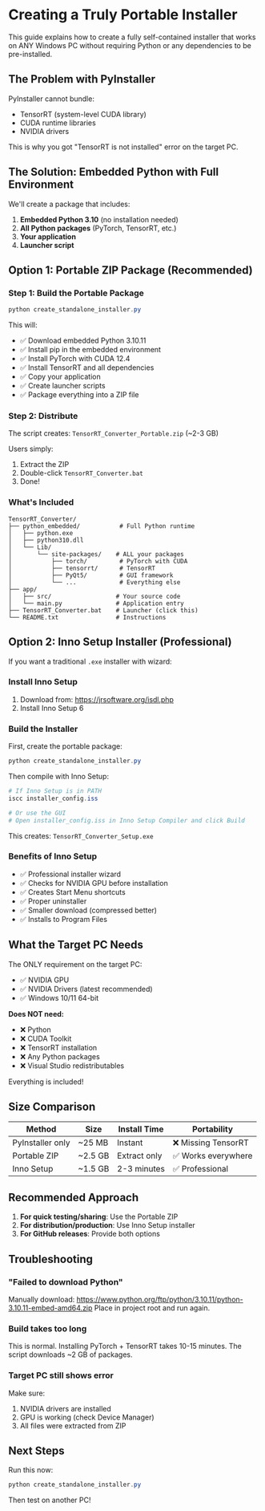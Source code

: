 # Creating a Truly Portable Installer

This guide explains how to create a fully self-contained installer that works on ANY Windows PC without requiring Python or any dependencies to be pre-installed.

## The Problem with PyInstaller

PyInstaller cannot bundle:
- TensorRT (system-level CUDA library)
- CUDA runtime libraries
- NVIDIA drivers

This is why you got "TensorRT is not installed" error on the target PC.

## The Solution: Embedded Python with Full Environment

We'll create a package that includes:
1. **Embedded Python 3.10** (no installation needed)
2. **All Python packages** (PyTorch, TensorRT, etc.)
3. **Your application**
4. **Launcher script**

## Option 1: Portable ZIP Package (Recommended)

### Step 1: Build the Portable Package

```powershell
python create_standalone_installer.py
```

This will:
- ✅ Download embedded Python 3.10.11
- ✅ Install pip in the embedded environment
- ✅ Install PyTorch with CUDA 12.4
- ✅ Install TensorRT and all dependencies
- ✅ Copy your application
- ✅ Create launcher scripts
- ✅ Package everything into a ZIP file

### Step 2: Distribute

The script creates: `TensorRT_Converter_Portable.zip` (~2-3 GB)

Users simply:
1. Extract the ZIP
2. Double-click `TensorRT_Converter.bat`
3. Done!

### What's Included

```
TensorRT_Converter/
├── python_embedded/           # Full Python runtime
│   ├── python.exe
│   ├── python310.dll
│   └── Lib/
│       └── site-packages/    # ALL your packages
│           ├── torch/         # PyTorch with CUDA
│           ├── tensorrt/      # TensorRT
│           ├── PyQt5/         # GUI framework
│           └── ...            # Everything else
├── app/
│   ├── src/                  # Your source code
│   └── main.py               # Application entry
├── TensorRT_Converter.bat    # Launcher (click this)
└── README.txt                # Instructions
```

## Option 2: Inno Setup Installer (Professional)

If you want a traditional `.exe` installer with wizard:

### Install Inno Setup

1. Download from: https://jrsoftware.org/isdl.php
2. Install Inno Setup 6

### Build the Installer

First, create the portable package:
```powershell
python create_standalone_installer.py
```

Then compile with Inno Setup:
```powershell
# If Inno Setup is in PATH
iscc installer_config.iss

# Or use the GUI
# Open installer_config.iss in Inno Setup Compiler and click Build
```

This creates: `TensorRT_Converter_Setup.exe`

### Benefits of Inno Setup

- ✅ Professional installer wizard
- ✅ Checks for NVIDIA GPU before installation
- ✅ Creates Start Menu shortcuts
- ✅ Proper uninstaller
- ✅ Smaller download (compressed better)
- ✅ Installs to Program Files

## What the Target PC Needs

The ONLY requirement on the target PC:
- ✅ NVIDIA GPU
- ✅ NVIDIA Drivers (latest recommended)
- ✅ Windows 10/11 64-bit

**Does NOT need:**
- ❌ Python
- ❌ CUDA Toolkit
- ❌ TensorRT installation
- ❌ Any Python packages
- ❌ Visual Studio redistributables

Everything is included!

## Size Comparison

| Method | Size | Install Time | Portability |
|--------|------|--------------|-------------|
| PyInstaller only | ~25 MB | Instant | ❌ Missing TensorRT |
| Portable ZIP | ~2.5 GB | Extract only | ✅ Works everywhere |
| Inno Setup | ~1.5 GB | 2-3 minutes | ✅ Professional |

## Recommended Approach

1. **For quick testing/sharing**: Use the Portable ZIP
2. **For distribution/production**: Use Inno Setup installer
3. **For GitHub releases**: Provide both options

## Troubleshooting

### "Failed to download Python"
Manually download: https://www.python.org/ftp/python/3.10.11/python-3.10.11-embed-amd64.zip
Place in project root and run again.

### Build takes too long
This is normal. Installing PyTorch + TensorRT takes 10-15 minutes.
The script downloads ~2 GB of packages.

### Target PC still shows error
Make sure:
1. NVIDIA drivers are installed
2. GPU is working (check Device Manager)
3. All files were extracted from ZIP

## Next Steps

Run this now:
```powershell
python create_standalone_installer.py
```

Then test on another PC!

